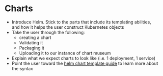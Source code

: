 # Charts

- Introduce Helm. Stick to the parts that include its templating abilities, and how it helps the user construct Kubernetes objects
- Take the user through the following:
  - creating a chart
  - Validating it
  - Packaging it
  - Uploading it to our instance of chart museum
- Explain what we expect charts to look like (i.e. 1 deployment, 1 service)
- Point the user toward the [helm chart template guide][] to learn more about the syntax

[helm chart template guide]: https://docs.helm.sh/chart_template_guide/#the-chart-template-developer-s-guide
